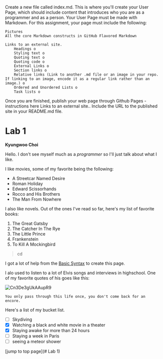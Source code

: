 Create a new file called index.md. This is where you'll create your User Page, which should include content that introduces who you are as a programmer and as a person. Your User Page must be made with Markdown. For this assignment, your page must include the following:

    Pictures
    All the core Markdown constructs in GitHub Flavored Markdown 

    Links to an external site.
        Headings o
        Styling text o
        Quoting text o
        Quoting code o
        External Links o
        Section links o
        Relative links (Link to another .md file or an image in your repo. If linking to an image, encode it as a regular link rather than an image.) o
        Ordered and Unordered Lists o
        Task lists o

Once you are finished, publish your web page through Github Pages - instructions here
Links to an external site.. Include the URL to the published site in your README.md file.

# Lab 1  
**Kyungwoo Choi**  

Hello.
I don't see myself much as a *programmer* so I'll just talk about what I like.

I like movies, some of my favorite being the following:

- A Streetcar Named Desire
- Roman Holiday
- Edward Scissorhands
- Rocco and His Brothers
- The Man From Nowhere

I also like novels. Out of the ones I've read so far, here's my list of favorite books:

1. The Great Gatsby
2. The Catcher In The Rye
3. The Little Prince
4. Frankenstein
5. To Kill A Mockingbird

> cd

I got a lot of help from the [Basic Syntax](https://www.markdownguide.org/basic-syntax/) to create this page.

I alo used to listen to a lot of Elvis songs and interviews in highschool. One of my favorite quotes of his goes like this:

![Cn3De3gUkAAupR9](https://github.com/kyc013/Lab1/assets/147003854/cf5aee86-c504-4024-ba70-729bf24e6791)

```
You only pass through this life once, you don't come back for an encore.
```

Here's a list of my bucket list.
- [ ] Skydiving
- [x] Watching a black and white movie in a theater
- [x] Staying awake for more than 24 hours
- [ ] Staying a week in Paris
- [ ] seeing a meteor shower

 [jump to top page](# Lab 1)
